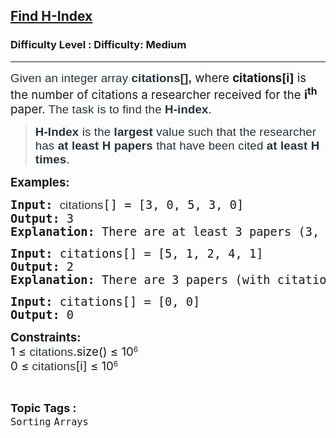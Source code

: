 <h2><a href="https://www.geeksforgeeks.org/problems/find-h-index--165609/1">Find H-Index</a></h2><h3>Difficulty Level : Difficulty: Medium</h3><hr><div class="problems_problem_content__Xm_eO"><p><span style="font-size: 14pt;"><span style="background-color: rgb(255, 255, 255); color: rgb(39, 50, 57); font-family: Nunito, sans-serif; letter-spacing: 0.162px; --darkreader-inline-bgcolor: #181a1b; --darkreader-inline-color: #cac5be;" data-darkreader-inline-bgcolor="" data-darkreader-inline-color="">Given an integer array <strong>citations</strong></span><strong style="color: rgb(39, 50, 57); font-family: Nunito, sans-serif; letter-spacing: 0.162px; box-sizing: border-box; margin: 0px; padding: 0px; border: 0px; vertical-align: baseline; --darkreader-inline-color: #cac5be; --darkreader-inline-border-top: 0px; --darkreader-inline-border-right: 0px; --darkreader-inline-border-bottom: 0px; --darkreader-inline-border-left: 0px;" data-darkreader-inline-color="" data-darkreader-inline-border-top="" data-darkreader-inline-border-right="" data-darkreader-inline-border-bottom="" data-darkreader-inline-border-left="">[], </strong>where <strong>citations[i]</strong> is the number of citations a researcher received for the <strong>i<sup>th</sup></strong> paper.<span style="background-color: rgb(255, 255, 255); color: rgb(39, 50, 57); font-family: Nunito, sans-serif; letter-spacing: 0.162px; --darkreader-inline-bgcolor: #181a1b; --darkreader-inline-color: #cac5be;" data-darkreader-inline-bgcolor="" data-darkreader-inline-color=""> The task is to find the <strong>H-index</strong>.</span></span></p>
<blockquote>
<p><span style="font-size: 14pt;"><strong><span style="color: rgb(39, 50, 57); font-family: Nunito, sans-serif; letter-spacing: 0.162px; white-space-collapse: preserve; box-sizing: border-box; margin: 0px; padding: 0px; border: 0px; vertical-align: baseline; --darkreader-inline-color: #cac5be; --darkreader-inline-border-top: 0px; --darkreader-inline-border-right: 0px; --darkreader-inline-border-bottom: 0px; --darkreader-inline-border-left: 0px;" data-darkreader-inline-color="" data-darkreader-inline-border-top="" data-darkreader-inline-border-right="" data-darkreader-inline-border-bottom="" data-darkreader-inline-border-left="">H-Index</span></strong><span style="color: rgb(39, 50, 57); font-family: Nunito, sans-serif; letter-spacing: 0.162px; white-space-collapse: preserve; --darkreader-inline-color: #cac5be;" data-darkreader-inline-color=""> is the <strong>largest</strong> value such that the researcher has <strong>at least H papers</strong> that have been cited <strong>at least H times</strong>.</span></span></p>
</blockquote>
<p><span style="font-size: 14pt;"><strong>Examples:</strong></span></p>
<pre><span style="font-size: 14pt;"><strong>Input: </strong><span style="color: rgb(39, 50, 57); font-family: Nunito, sans-serif; letter-spacing: 0.162px; white-space: normal; --darkreader-inline-color: #cac5be;" data-darkreader-inline-color="">citations</span>[] = [3, 0, 5, 3, 0]<br></span><span style="font-size: 14pt;"><strong>Output:</strong> 3<br><strong>Explanation:</strong> There are at least 3 papers (3, 5, 3) with at least 3 citations.</span></pre>
<pre><span style="font-size: 14pt;"><strong>Input:</strong> citations[] = [5, 1, 2, 4, 1]<br><strong>Output:</strong> 2<br><strong>Explanation:</strong> There are 3 papers (with citation counts of 5, 2, and 4) that have 2 or more citations. However, the H-Index cannot be 3 because there aren't 3 papers with 3 or more citations.<br></span></pre>
<pre><span style="font-size: 14pt;"><strong>Input:</strong> citations[] = [0, 0]<br><strong>Output:</strong> 0<br></span></pre>
<p><span style="font-size: 14pt;"><strong>Constraints:</strong><br>1 ≤&nbsp;</span><span style="color: rgb(39, 50, 57); font-family: Nunito, sans-serif; letter-spacing: 0.162px; font-size: 14pt; --darkreader-inline-color: #cac5be;" data-darkreader-inline-color="">citations</span><span style="font-size: 14pt;">.size() ≤ 10</span><sup>6<br></sup><span style="font-size: 14pt;">0 ≤&nbsp;</span><span style="color: rgb(39, 50, 57); font-family: Nunito, sans-serif; letter-spacing: 0.162px; font-size: 14pt; --darkreader-inline-color: #cac5be;" data-darkreader-inline-color="">citations</span><span style="font-size: 14pt;">[i] ≤ 10</span><sup>6</sup></p></div><br><p><span style=font-size:18px><strong>Topic Tags : </strong><br><code>Sorting</code>&nbsp;<code>Arrays</code>&nbsp;